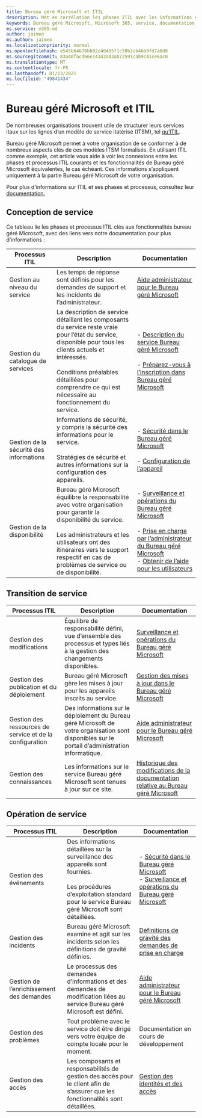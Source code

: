 ```yaml
---
title: Bureau géré Microsoft et ITIL
description: Met en corrélation les phases ITIL avec les informations et articles du Bureau géré Microsoft
keywords: Bureau géré Microsoft, Microsoft 365, service, documentation, ITISM
ms.service: m365-md
author: jaimeo
ms.author: jaimeo
ms.localizationpriority: normal
ms.openlocfilehash: e545b64670bb92c40465f1c50b2cb46b9fd7a8d8
ms.sourcegitcommit: 83a40facd66e14343ad3ab72591cab9c41ce6ac0
ms.translationtype: MT
ms.contentlocale: fr-FR
ms.lasthandoff: 01/13/2021
ms.locfileid: "49841434"
---
```

# <a name="microsoft-managed-desktop-and-itil"></a>Bureau géré Microsoft et ITIL

De nombreuses organisations trouvent utile de structurer leurs services itaux sur les lignes d’un modèle de service itatérisé (ITSM), tel [qu’ITIL](https://www.axelos.com/best-practice-solutions/itil). 

Bureau géré Microsoft permet à votre organisation de se conformer à de nombreux aspects clés de ces modèles ITSM formalisés. En utilisant ITIL comme exemple, cet article vous aide à voir les connexions entre les phases et processus ITIL courants et les fonctionnalités de Bureau géré Microsoft équivalentes, le cas échéant. Ces informations s’appliquent uniquement à la partie Bureau géré Microsoft de votre organisation.

Pour plus d’informations sur ITIL et ses phases et processus, consultez leur [documentation.](https://www.axelos.com/best-practice-solutions/itil)


## <a name="service-design"></a>Conception de service

Ce tableau lie les phases et processus ITIL clés aux fonctionnalités bureau géré Microsoft, avec des liens vers notre documentation pour plus d’informations :



|Processus ITIL |Description  |Documentation |
|---------|---------|---------|
|Gestion au niveau du service     | Les temps de réponse sont définis pour les demandes de support et les incidents de l’administrateur.  |  [Aide administrateur pour le Bureau géré Microsoft](working-with-managed-desktop/admin-support.md)  |
|Gestion du catalogue de services     | La description de service détaillant les composants du service reste vraie pour l’état du service, disponible pour tous les clients actuels et intéressés.<br><br>Conditions préalables détaillées pour comprendre ce qui est nécessaire au fonctionnement du service.  | - [Description du service Bureau géré Microsoft](service-description/index.md)<br><br>- [Préparez-vous à l’inscription dans Bureau géré Microsoft](get-ready/index.md)  |
|Gestion de la sécurité des informations     | Informations de sécurité, y compris la sécurité des informations pour le service.<br><br> Stratégies de sécurité et autres informations sur la configuration des appareils.   | - [Sécurité dans le Bureau géré Microsoft](service-description/security.md)<br><br>- [Configuration de l’appareil](service-description/device-policies.md)  |
|Gestion de la disponibilité     |  Bureau géré Microsoft équilibre la responsabilité avec votre organisation pour garantir la disponibilité du service.<br><br>Les administrateurs et les utilisateurs ont des itinéraires vers le support respectif en cas de problèmes de service ou de disponibilité. | - [Surveillance et opérations du Bureau géré Microsoft](service-description/operations-and-monitoring.md)<br><br>- [Prise en charge par l’administrateur du Bureau géré Microsoft](working-with-managed-desktop/admin-support.md)<br>- [Obtenir de l’aide pour les utilisateurs](working-with-managed-desktop/end-user-support.md)  |



## <a name="service-transition"></a>Transition de service


|Processus ITIL |Description  |Documentation |
|---------|---------|---------|
|Gestion des modifications     | Équilibre de responsabilité défini, vue d’ensemble des processus et types liés à la gestion des changements disponibles.  | [Surveillance et opérations du Bureau géré Microsoft](service-description/operations-and-monitoring.md#change-management) |
|Gestion des publication et du déploiement     |  Bureau géré Microsoft gère les mises à jour pour les appareils inscrits au service.  | [Gestion des mises à jour dans le Bureau géré Microsoft](service-description/updates.md)        |
|Gestion des ressources de service et de la configuration     | Des informations sur le déploiement du Bureau géré Microsoft de votre organisation sont disponibles sur le portail d’administration informatique.  | [Aide administrateur pour le Bureau géré Microsoft](working-with-managed-desktop/admin-support.md) |
|Gestion des connaissances     | Les informations sur le service Bureau géré Microsoft sont tenues à jour sur ce site.   | [Historique des modifications de la documentation relative au Bureau géré Microsoft](change-history-managed-desktop.md)        |



## <a name="service-operation"></a>Opération de service


|Processus ITIL |Description  |Documentation  |
|---------|---------|---------|
|Gestion des événements     |  Des informations détaillées sur la surveillance des appareils sont fournies.<br><br>Les procédures d’exploitation standard pour le service Bureau géré Microsoft sont détaillées. |  - [Sécurité dans le Bureau géré Microsoft](service-description/security.md)<br>- [Surveillance et opérations du Bureau géré Microsoft](service-description/operations-and-monitoring.md)       |
|Gestion des incidents  | Bureau géré Microsoft examine et agit sur les incidents selon les définitions de gravité définies.  |  [Définitions de gravité des demandes de prise en charge](working-with-managed-desktop/admin-support.md#support-request-severity-definitions)       |
|Gestion de l’enrichissement des demandes     |  Le processus des demandes d’informations et des demandes de modification liées au service Bureau géré Microsoft est défini.         |[Aide administrateur pour le Bureau géré Microsoft](working-with-managed-desktop/admin-support.md)         |
|Gestion des problèmes     | Tout problème avec le service doit être dirigé vers votre équipe de compte locale pour le moment. | Documentation en cours de développement |
|Gestion des accès     | Les composants et responsabilités de gestion des accès pour le client afin de s’assurer que les fonctionnalités sont détaillées.  | [Gestion des identités et des accès](service-description/security.md#identity-and-access-management)        |
